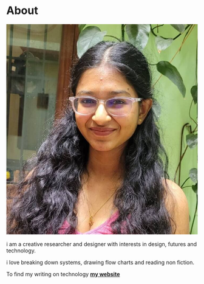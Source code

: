 # About

![](/images/profilepic.jpeg)

i am a creative researcher and designer with interests in design, futures and technology.

i love breaking down systems, drawing flow charts and reading non fiction.

To find my writing on technology **[my website](https://url-blog.com)**

